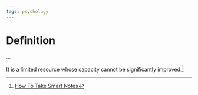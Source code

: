 ```yaml
---
tags: psychology
---
```


# Definition

...

It is a limited resource whose capacity cannot be significantly improved.[^1]

[^1]: [How To Take Smart Notes](zotero://open-pdf/library/items/TZUSXCS6?page=11)